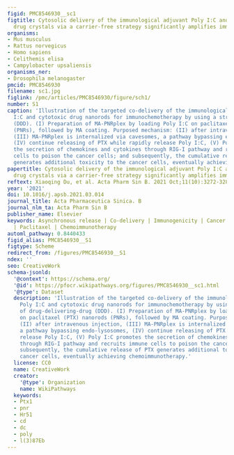 ```yaml
---
figid: PMC8546930__sc1
figtitle: Cytosolic delivery of the immunological adjuvant Poly I:C and cytotoxic
  drug crystals via a carrier-free strategy significantly amplifies immune response
organisms:
- Mus musculus
- Rattus norvegicus
- Homo sapiens
- Celithemis elisa
- Campylobacter upsaliensis
organisms_ner:
- Drosophila melanogaster
pmcid: PMC8546930
filename: sc1.jpg
figlink: /pmc/articles/PMC8546930/figure/sch1/
number: S1
caption: 'Illustration of the targeted co-delivery of the immunological adjuvant Poly
  I:C and cytotoxic drug nanorods for immunochemotherapy by using a strategy of drug-delivering-drug
  (DDD). (I) Preparation of MA-PNRplex by loading Poly I:C on paclitaxel (PTX) nanorods
  (PNRs), followed by MA coating. Purposed mechanism: (II) after intravenous injection,
  (III) MA-PNRplex is internalized via cavesomes, a pathway bypassing endo-lysosomes,
  (IV) continue releasing of PTX while rapidly release Poly I:C, (V) Poly I:C promotes
  the secretion of chemokines and cytokines through RIG-I pathway and recruits immune
  cells to poison the cancer cells; and subsequently, the cumulative release of PTX
  generates additional toxicity to the cancer cells, eventually achieving chemoimmunotherapy.'
papertitle: Cytosolic delivery of the immunological adjuvant Poly I:C and cytotoxic
  drug crystals via a carrier-free strategy significantly amplifies immune response.
reftext: Xiaoqing Du, et al. Acta Pharm Sin B. 2021 Oct;11(10):3272-3285.
year: '2021'
doi: 10.1016/j.apsb.2021.03.014
journal_title: Acta Pharmaceutica Sinica. B
journal_nlm_ta: Acta Pharm Sin B
publisher_name: Elsevier
keywords: Asynchronous release | Co-delivery | Immunogenicity | Cancer cells | Immunostimulant
  | Paclitaxel | Chemoimmunotherapy
automl_pathway: 0.8440433
figid_alias: PMC8546930__S1
figtype: Scheme
redirect_from: /figures/PMC8546930__S1
ndex: ''
seo: CreativeWork
schema-jsonld:
  '@context': https://schema.org/
  '@id': https://pfocr.wikipathways.org/figures/PMC8546930__sc1.html
  '@type': Dataset
  description: 'Illustration of the targeted co-delivery of the immunological adjuvant
    Poly I:C and cytotoxic drug nanorods for immunochemotherapy by using a strategy
    of drug-delivering-drug (DDD). (I) Preparation of MA-PNRplex by loading Poly I:C
    on paclitaxel (PTX) nanorods (PNRs), followed by MA coating. Purposed mechanism:
    (II) after intravenous injection, (III) MA-PNRplex is internalized via cavesomes,
    a pathway bypassing endo-lysosomes, (IV) continue releasing of PTX while rapidly
    release Poly I:C, (V) Poly I:C promotes the secretion of chemokines and cytokines
    through RIG-I pathway and recruits immune cells to poison the cancer cells; and
    subsequently, the cumulative release of PTX generates additional toxicity to the
    cancer cells, eventually achieving chemoimmunotherapy.'
  license: CC0
  name: CreativeWork
  creator:
    '@type': Organization
    name: WikiPathways
  keywords:
  - Ptx1
  - pnr
  - Hr51
  - cd
  - dc
  - poly
  - l(3)87Eb
---
```


